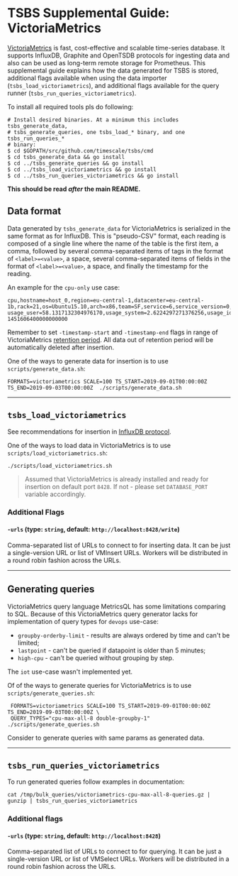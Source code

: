 # TSBS Supplemental Guide: VictoriaMetrics

[VictoriaMetrics](https://github.com/VictoriaMetrics/VictoriaMetrics) is fast,
cost-effective and scalable time-series database.
It supports InfluxDB, Graphite and OpenTSDB protocols for ingesting data
and also can be used as long-term remote storage for Prometheus.
This supplemental guide explains how the data generated for TSBS is stored,
additional flags available when using the data importer (`tsbs_load_victoriametrics`),
and additional flags available for the query runner (`tsbs_run_queries_victoriametrics`).

To install all required tools pls do following:
```
# Install desired binaries. At a minimum this includes tsbs_generate_data,
# tsbs_generate_queries, one tsbs_load_* binary, and one tsbs_run_queries_*
# binary:
$ cd $GOPATH/src/github.com/timescale/tsbs/cmd
$ cd tsbs_generate_data && go install
$ cd ../tsbs_generate_queries && go install
$ cd ../tsbs_load_victoriametrics && go install
$ cd ../tsbs_run_queries_victoriametrics && go install
```

**This should be read *after* the main README.**

## Data format

Data generated by `tsbs_generate_data` for VictoriaMetrics is serialized in
the same format as for InfluxDB. This is "pseudo-CSV" format, each reading
is composed of a single line where the name of the table is the first item,
a comma, followed by several comma-separated items of tags in the format
of `<label>=<value>`, a space, several comma-separated items of fields
in the format of `<label>=<value>`, a space, and finally the timestamp
for the reading.

An example for the `cpu-only` use case:
```text
cpu,hostname=host_0,region=eu-central-1,datacenter=eu-central-1b,rack=21,os=Ubuntu15.10,arch=x86,team=SF,service=6,service_version=0,service_environment=test usage_user=58.1317132304976170,usage_system=2.6224297271376256,usage_idle=24.9969495069947882,usage_nice=61.5854484633778867,usage_iowait=22.9481393231639395,usage_irq=63.6499207106198313,usage_softirq=6.4098777048301052,usage_steal=44.8799140503027445,usage_guest=80.5028770761136201,usage_guest_nice=38.2431182911542820 1451606400000000000
```

Remember to set `-timestamp-start` and `-timestamp-end` flags in range
of VictoriaMetrics [retention period](https://github.com/VictoriaMetrics/VictoriaMetrics#how-to-start-victoriametrics).
All data out of retention period will be automatically deleted after insertion.

One of the ways to generate data for insertion is to use `scripts/generate_data.sh`:
```text
FORMATS=victoriametrics SCALE=100 TS_START=2019-09-01T00:00:00Z TS_END=2019-09-03T00:00:00Z  ./scripts/generate_data.sh
```

---

## `tsbs_load_victoriametrics`

See recommendations for insertion in [InfluxDB protocol](https://github.com/VictoriaMetrics/VictoriaMetrics#how-to-send-data-from-influxdb-compatible-agents-such-as-telegraf).

One of the ways to load data in VictoriaMetrics is to use `scripts/load_victoriametrics.sh`:
```text
./scripts/load_victoriametrics.sh
```
> Assumed that VictoriaMetrics is already installed and ready for insertion on default port `8428`.
  If not - please set `DATABASE_PORT` variable accordingly.


### Additional Flags

#### `-urls` (type: `string`, default: `http://localhost:8428/write`)

Comma-separated list of URLs to connect to for inserting data.  It can be
just a single-version URL or list of VMInsert URLs. Workers will be
distributed in a round robin fashion across the URLs.

---

## Generating queries

VictoriaMetrics query language MetricsQL has some limitations comparing to SQL.
Because of this VictoriaMetrics query generator lacks for implementation of query 
types for `devops` use-case: 
* `groupby-orderby-limit` - results are always ordered by time and can't be limited;
* `lastpoint` - can't be queried if datapoint is older than 5 minutes; 
* `high-cpu` - can't be queried without grouping by step.

The `iot` use-case wasn't implemented yet.

Of of the ways to generate queries for VictoriaMetrics is to use `scripts/generate_queries.sh`:
```text
 FORMATS=victoriametrics SCALE=100 TS_START=2019-09-01T00:00:00Z TS_END=2019-09-03T00:00:00Z \
 QUERY_TYPES="cpu-max-all-8 double-groupby-1" ./scripts/generate_queries.sh
```

Consider to generate queries with same params as generated data.

---

## `tsbs_run_queries_victoriametrics`

To run generated queries follow examples in documentation:
```text
cat /tmp/bulk_queries/victoriametrics-cpu-max-all-8-queries.gz | gunzip | tsbs_run_queries_victoriametrics
```

### Additional flags

#### `-urls` (type: `string`, default: `http://localhost:8428`)

Comma-separated list of URLs to connect to for querying. It can be
just a single-version URL or list of VMSelect URLs. Workers will be
distributed in a round robin fashion across the URLs.

